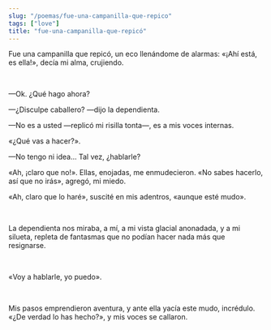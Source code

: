 ```yaml
---
slug: "/poemas/fue-una-campanilla-que-repico"
tags: ["love"]
title: "fue-una-campanilla-que-repicó"
---
```

Fue una campanilla que repicó, un eco llenándome de alarmas: «¡Ahí está, es ella!», decía mi alma, crujiendo.

&nbsp;

—Ok. ¿Qué hago ahora?

—¿Disculpe caballero? —dijo la dependienta.

—No es a usted —replicó mi risilla tonta—, es a mis voces internas.

«¿Qué vas a hacer?».

—No tengo ni idea... Tal vez, ¿hablarle?

«Ah, ¡claro que no!». Ellas, enojadas, me enmudecieron. «No sabes hacerlo, así que no irás», agregó, mi miedo.

«Ah, claro que lo haré», suscité en mis adentros, «aunque esté mudo».

&nbsp;

La dependienta nos miraba, a mí, a mi vista glacial anonadada, y a mi silueta, repleta de fantasmas que no podían hacer nada más que resignarse.

&nbsp;

«Voy a hablarle, yo puedo».

&nbsp;

Mis pasos emprendieron aventura, y ante ella yacía este mudo, incrédulo. «¿De verdad lo has hecho?», y mis voces se callaron.